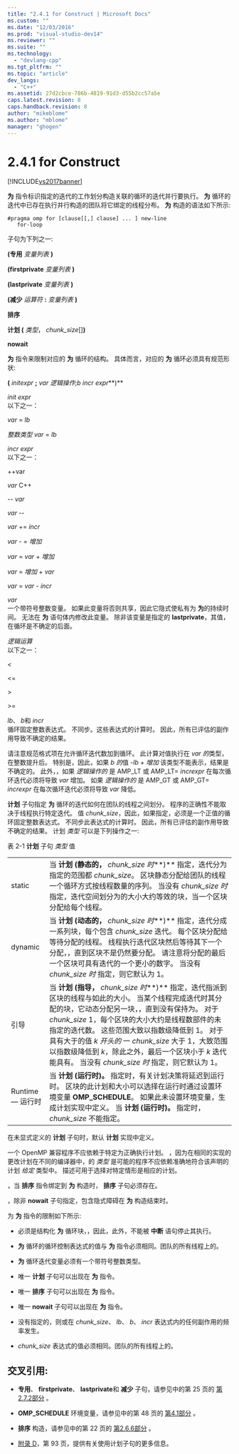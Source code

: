 ```yaml
---
title: "2.4.1 for Construct | Microsoft Docs"
ms.custom: ""
ms.date: "12/03/2016"
ms.prod: "visual-studio-dev14"
ms.reviewer: ""
ms.suite: ""
ms.technology: 
  - "devlang-cpp"
ms.tgt_pltfrm: ""
ms.topic: "article"
dev_langs: 
  - "C++"
ms.assetid: 27d2cbce-786b-4819-91d3-d55b2cc57a5e
caps.latest.revision: 8
caps.handback.revision: 8
author: "mikeblome"
ms.author: "mblome"
manager: "ghogen"
---
```

# 2.4.1 for Construct
[!INCLUDE[vs2017banner](../../assembler/inline/includes/vs2017banner.md)]

**为** 指令标识指定的迭代的工作划分构造关联的循环的迭代并行要执行。  **为** 循环的迭代中已存在执行并行构造的团队将它绑定的线程分布。  **为** 构造的语法如下所示:  
  
```  
#pragma omp for [clause[[,] clause] ... ] new-line  
   for-loop  
```  
  
 子句为下列之一:  
  
 **\(专用** *变量列表* **\)**  
  
 **\(firstprivate** *变量列表* **\)**  
  
 **\(lastprivate** *变量列表* **\)**  
  
 **\(减少** *运算符* **:** *变量列表* **\)**  
  
 **排序**  
  
 **计划 \(** *类型*， *chunk\_size*\[\]**\)**  
  
 **nowait**  
  
 **为** 指令来限制对应的 **为** 循环的结构。  具体而言，对应的 **为** 循环必须具有规范形状:  
  
 **\(** *initexpr* **;** *var 逻辑操作*;*b* *incr expr***\)**  
  
 *init expr*  
 以下之一：  
  
 *var* \= *lb*  
  
 *整数类型 var* \= *lb*  
  
 *incr expr*  
 以下之一：  
  
 \+\+var  
  
 *var* C\+\+  
  
 \-\- *var*  
  
 *var* \-\-  
  
 *var* \+\= *incr*  
  
 *var* \- \= *增加*  
  
 *var* \= *var* \+ *增加*  
  
 *var* \= *增加* \+ *var*  
  
 *var* \= *var* \- *incr*  
  
 *var*  
 一个带符号整数变量。  如果此变量将否则共享，因此它隐式使私有为 **为**的持续时间。  无法在 **为** 语句体内修改此变量。  除非该变量是指定的 **lastprivate**，其值，在循环是不确定的后面。  
  
 *逻辑运算*  
 以下之一：  
  
 \<  
  
 \<\=  
  
 \>  
  
 \>\=  
  
 *lb*、 *b*和 *incr*  
 循环固定整数表达式。  不同步。这些表达式的计算时。  因此，所有已评估的副作用导致不确定的结果。  
  
 请注意规范格式项在允许循环迭代数加到循环。  此计算对值执行在 *var 的*类型，在整数提升后。  特别是，因此，如果 *b 的*值   \-*lb* \+ *增加* 该类型不能表示，结果是不确定的。  此外，，如果 *逻辑操作的* 是 AMP\_LT 或 AMP\_LT\= *increxpr* 在每次循环迭代必须将导致 *var* 增加。  如果 *逻辑操作的* 是 AMP\_GT 或 AMP\_GT\= *increxpr* 在每次循环迭代必须将导致 *var* 降低。  
  
 **计划** 子句指定 **为** 循环的迭代如何在团队的线程之间划分。  程序的正确性不能取决于线程执行特定迭代。  值 *chunk\_size*，因此，如果指定，必须是一个正值的循环固定整数表达式。  不同步此表达式的计算时。  因此，所有已评估的副作用导致不确定的结果。  计划 *类型* 可以是下列操作之一:  
  
 表 2\-1 **计划** 子句 *类型* 值  
  
|||  
|-|-|  
|static|当 **计划 \(静态的，** *chunk\_size 时***\)** 指定，迭代分为指定的范围都 *chunk\_size*。  区块静态分配给团队的线程一个循环方式按线程数量的序列。  当没有 *chunk\_size 时* 指定，迭代空间划分为的大小大约等效的块，当一个区块分配给每个线程。|  
|dynamic|当 **计划 \(动态的，** *chunk\_size 时***\)** 指定，迭代分成一系列块，每个包含 *chunk\_size* 迭代。  每个区块分配给等待分配的线程。  线程执行迭代区块然后等待其下一个分配，，直到区块不是仍然要分配。  请注意将分配的最后一个区块可具有迭代的一个更小的数字。  当没有 *chunk\_size 时* 指定，则它默认为 1。|  
|引导|当 **计划 \(指导，** *chunk\_size 时***\)** 指定，迭代指派到区块的线程与如此的大小。  当某个线程完成迭代时其分配的块，它动态分配另一块，，直到没有保持为。  对于 *chunk\_size* 1，每个区块的大小大约是线程数部件的未指定的迭代数。  这些范围大致以指数级降低到 1。  对于具有大于的值 *k 开头的* 一 *chunk\_size* 大于 1，大致范围以指数级降低到 *k*，除此之外，最后一个区块小于 *k* 迭代能具有。  当没有 *chunk\_size 时* 指定，则它默认为 1。|  
|Runtime — 运行时|当 **计划 \(运行时\)。** 指定时，有关计划决策将延迟到运行时。  区块的此计划和大小可以选择在运行时通过设置环境变量 **OMP\_SCHEDULE**。  如果此未设置环境变量，生成计划实现中定义。  当 **计划 \(运行时\)。** 指定时， *chunk\_size* 不能指定。|  
  
 在未显式定义的 **计划** 子句时，默认 **计划** 实现中定义。  
  
 一个 OpenMP 兼容程序不应依赖于特定为正确执行计划。  ，因为在相同的实现的更改计划在不同的编译器中，的 *类型* 是可能的程序不应依赖准确地符合该声明的计划 *给定* 类型中。  描述可用于选择对特定情形是相应的计划。  
  
 ，当 **排序** 指令绑定到 **为** 构造时， **排序** 子句必须存在。  
  
 ，除非 **nowait** 子句指定，包含隐式障碍在 **为** 构造结束时。  
  
 为 **为** 指令的限制如下所示:  
  
-   必须是结构化 **为** 循环块，，因此，此外，不能被 **中断** 语句停止其执行。  
  
-   **为** 循环的循环控制表达式的值与 **为** 指令必须相同。团队的所有线程上的。  
  
-   **为** 循环迭代变量必须有一个带符号整数类型。  
  
-   唯一 **计划** 子句可以出现在 **为** 指令。  
  
-   唯一 **排序** 子句可以出现在 **为** 指令。  
  
-   唯一 **nowait** 子句可以出现在 **为** 指令。  
  
-   没有指定的，则或在 *chunk\_size*、 *lb*、 *b*、 *incr* 表达式内的任何副作用的频率发生。  
  
-   *chunk\_size* 表达式的值必须相同。团队的所有线程上的。  
  
## 交叉引用:  
  
-   **专用**、 **firstprivate**、 **lastprivate**和 **减少** 子句，请参见中的第 25 页的 [第2.7.2部分](../../parallel/openmp/2-7-2-data-sharing-attribute-clauses.md) 。  
  
-   **OMP\_SCHEDULE** 环境变量，请参见中的第 48 页的 [第4.1部分](../../parallel/openmp/4-1-omp-schedule.md) 。  
  
-   **排序** 构造，请参见中的第 22 页的 [第2.6.6部分](../../parallel/openmp/2-6-6-ordered-construct.md) 。  
  
-   [附录 D](../../parallel/openmp/d-using-the-schedule-clause.md)，第 93 页，提供有关使用计划子句的更多信息。